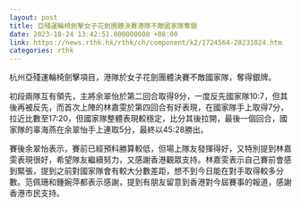 ```yaml
---
layout: post
title: 亞殘運輪椅劍擊女子花劍團體決賽港隊不敵國家隊奪銀
date: 2023-10-24 13:42:51.000000000 +08:00
link: https://news.rthk.hk/rthk/ch/component/k2/1724564-20231024.htm
categories: rthk
---
```


杭州亞殘運輪椅劍擊項目，港隊於女子花劍團體決賽不敵國家隊，奪得銀牌。

初段兩隊互有領先，主將余翠怡於第二回合取得9分，一度反先國家隊10:7，但其後再被反先，而首次上陣的林嘉雯於第四回合有好表現，在國家隊手上取得7分，拉近比數至17:20，但國家隊整體表現較穩定，比分其後拉開，最後一個回合，國家隊的辜海燕在余翠怡手上連取5分，最終以45:28勝出。

賽後余翠怡表示，賽前已經預料勝算較低，但場上隊友發揮得好，又特別提到林嘉雯表現很好，希望隊友繼續努力，又感謝香港觀眾支持。林嘉雯表示自己賽前會感到緊張，提到之前對國家隊會有較大分數差距，想不到今日能在對手取得較多分數。范佩珊和鍾婉萍都表示感謝，提到有朋友留意到香港對今屆賽事的報道，感謝香港巿民支持。
